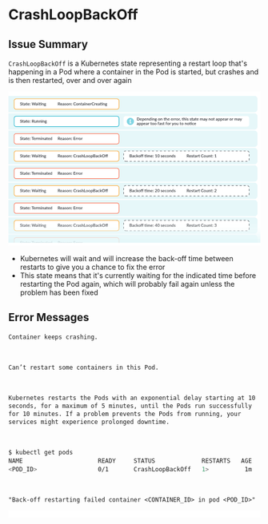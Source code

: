 # CrashLoopBackOff

## Issue Summary

`CrashLoopBackOff` is a Kubernetes state representing a restart loop that's happening in a Pod where a container in the Pod is started, but crashes and is then restarted, over and over again

![](https://github.com/JonmarCorpuz/LetsLearn/blob/main/Assets/More%20Assets/Screenshot%202024-12-16%20220824.png)

- Kubernetes will wait and will increase the back-off time between restarts to give you a chance to fix the error
- This state means that it's currently waiting for the indicated time before restarting the Pod again, which will probably fail again unless the problem has been fixed

## Error Messages

```Text
Container keeps crashing.
```
<br>

```Text
Can’t restart some containers in this Pod.
```
<br>

```Text
Kubernetes restarts the Pods with an exponential delay starting at 10 seconds, for a maximum of 5 minutes, until the Pods run successfully for 10 minutes. If a problem prevents the Pods from running, your services might experience prolonged downtime.
```
<br>

```Bash
$ kubectl get pods
NAME                     READY     STATUS             RESTARTS   AGE
<POD_ID>                 0/1       CrashLoopBackOff   1>          1m
```
<br>

```Text
"Back-off restarting failed container <CONTAINER_ID> in pod <POD_ID>"
```
  
![](https://github.com/JonmarCorpuz/LetsLearn/blob/main/Assets/Whitespace.png)
